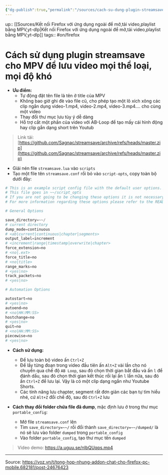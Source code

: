 ```yaml
---
{"dg-publish":true,"permalink":"/sources/cach-su-dung-plugin-streamsave-cho-mpv-de-luu-video-moi-the-loai-moi-do-kho/"}
---
```


up:: [[Sources/Kết nối Firefox với ứng dụng ngoài để mở,tải video,playlist bằng MPV,yt-dlp\|Kết nối Firefox với ứng dụng ngoài để mở,tải video,playlist bằng MPV,yt-dlp]]
tags:: #on/firefox 
# Cách sử dụng plugin streamsave cho MPV để lưu video mọi thể loại, mọi độ khó

- **Ưu điểm:**  
	- Tự động đặt tên file là tên ở title của MPV
	- Không bao giờ ghi đè vào file cũ, cho phép tạo một lô xích xông các clip ngắn dụng video-1.mp4, video-2.mp4, video-3.mp4.... cho cùng một video
	- Thay đổi thư mục lưu tùy ý dễ dàng
	- Hỗ trợ cắt một phần của video với AB-Loop để tạo mấy cái hình động hay clip gắn dạng short trên Youtub

> Link tải: [https://github.com/Sagnac/streamsave/archive/refs/heads/master.zip](https://github.com/Sagnac/streamsave/archive/refs/heads/master.zip)  

- Giải nén file `streamsave.lua` vào `scripts`
- Tạo một file tên `streamsave.conf` rồi bỏ vào `script-opts`, copy toàn bộ dưới đây:
```python
# This is an example script config file with the default user options.
# This file goes in ~~/script_opts
# If you are not going to be changing these options it is not necessary to download this file.
# For more information regarding these options please refer to the README and/or the script.

# General Options

save_directory=~~/
# current directory
dump_mode=continuous
# <ab|current|continuous|chapter|segments>
output_label=increment
# <increment|range|timestamp|overwrite|chapter>
force_extension=no
# <no|.ext>
force_title=no
# <no|title>
range_marks=no
# <yes|no>
track_packets=no
# <yes|no>

# Automation Options

autostart=no
# <yes|no>
autoend=no
# <no|HH:MM:SS>
hostchange=no
# <yes|no>
quit=no
# <no|HH:MM:SS>
piecewise=no
# <yes|no>
```

- **Cách sử dụng:** 
	- Để lưu toàn bộ video ấn `Ctrl+Z`
	- Để lấy từng đoạn trong video đầu tiên ấn `Alt+Z` vài lần cho nó chuyển qua chế độ `AB Loop`, sau đó chọn thời gian bắt đầu và ấn `l` để đánh dấu, sau đó chọn thời gian kết thúc rồi lại ấn `l` lần nữa, sau đó ấn `Ctrl+Z` để lưu lại. Vậy là có một clip dạng ngắn như Youtube Shorts.
	- Các tính năng lưu chapter, segment rất đơn giản các bạn tự tìm hiểu nhé, cứ `Alt+Z` đổi chế độ, sau đó `Ctrl+Z` lưu

- **Cách thay đổi folder chứa file đã dump**, mặc định lưu ở trong thư mục `portable_config`:  
	- Mở file `streamsave.conf` lên
	- Tìm `save_directory=~~/` rồi đổi thành `save_directory=~~/dumped/` là nó sẽ lưu vào folder `dumped` trong `portable_config`
	- Vào folder `portable_config`, tạo thư mục tên `dumped`

> Video demo: https://a.uguu.se/nlbQUqps.mp4
***
Source: https://voz.vn/t/tong-hop-nhung-addon-chat-cho-firefox-pc-mobile.682181/post-24676423